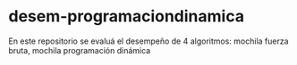 # desem-programaciondinamica
En este repositorio se evaluá el desempeño de 4 algoritmos: mochila fuerza bruta, mochila programación dinámica
